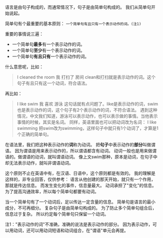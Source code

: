 语言是由句子构成的，而通常情况下，句子是由简单句构成的。
我们从简单句开始说起。

简单句有个最重要的基本原则：
``一个简单句有且只有一个表示动作的词。(注1)``

重要的事情说三遍：
- 一个简单句**最多**有一个表示动作的词。
- 一个简单句**至少**有一个表示动作的词。
- 一个简单句**有且只有**一个表示动作的词。

什么意思呢，比如：
> I cleaned the room
> 我 打扫了 房间
clean和打扫就是表示动作的词。这个句子有且只有这一个动词，符合语法。

再比如：
> I like swim
> 我 喜欢 游泳
这句话就有点问题了。like是表示动作的词，swim也是表示动作的词，这个句子有2个表示动作的词，不符合语法。
遇到这种情况，中文我们知道，游泳可以表示动作，也可以表示做的事情。当他表示事情的时候，其实是名词。
同样，英语里面也可以把动词改为名词：
I like swimming
把swim改为swimming，这样句子中就只有1个动词了，才算是1个正确的简单句。

在语法里，我们把这种表示动作的**词**称为动词。
把**句子**中表示动作的**部分**叫做谓语。
因为谓语是用来表示动作的，所以谓语都含有动词。
动词一般也是用来做谓语的。做谓语的动词，就叫谓语动词。
像上文swim那种，原本是动词，在句子中却无法表示动作，就叫非谓语动词。

这个原则不止在英语中有，在汉语、日语中，这个原则都是有效的。
我的理解是这样的，非专业回答，仅供参考：
语言从他创建的那天开始，就只有一个作用，那就是传达信息。
而发生变化的事件，信息量最大。
动词承担了"变化"的信息。
为了提高沟通效率，所以每个简单句都要有动词。

当一个简单句有了一个动词后，足以传达一定含量的信息。
简单句是语言的最小成分，不可再细分。
复杂句子是由简单句构成的。
为了防止多个简单句组合后，信息过于复杂。
所以约定每个简单句只保留一个动词。

注1："表示动作的词"不准确，准确的说法是表示动作的部分。
因为表示动作，可以用动词，还可以用动词短语和动词组合，在"谓语"单元会再提。
